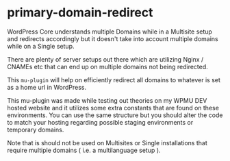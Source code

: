 # primary-domain-redirect

WordPress Core understands multiple Domains while in a Multisite setup and redirects accordingly but it doesn't take into account multiple domains while on a Single setup.

There are plenty of server setups out there which are utilizing Nginx / CNAMEs etc that can end up on multiple domains not being redirected.

This `mu-plugin` will help on efficiently redirect all domains to whatever is set as a home url in WordPress.

This mu-plugin was made while testing out theories on my WPMU DEV hosted website and it utilizes some extra constants that are found on these environments. You can use the same structure but you should alter the code to match your hosting regarding possible staging environments or temporary domains.

Note that is should not be used on Multisites or Single installations that require multiple domains ( i.e. a multilanguage setup ).